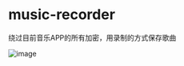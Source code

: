 # music-recorder
绕过目前音乐APP的所有加密，用录制的方式保存歌曲

![image](https://github.com/user-attachments/assets/e9d8f947-5d54-428d-84cf-a764e1258399)
